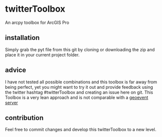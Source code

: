# twitterToolbox
An arcpy toolbox for ArcGIS Pro
## installation
Simply grab the pyt file from this git by cloning or downloading the zip and place it in your current project folder.
## advice
I have not tested all possible combinations and this toolbox is far away from being perfect, yet you might want to try it out and provide feedback using the twitter hashtag #twitterToolbox and creating an issue here on git.
This Toolbox is a very lean approach and is not comparable with a [geoevent server](http://www.esri.com/arcgis/products/geoevent-server)
## contribution
Feel free to commit changes and develop this twitterToolbox to a new level.
